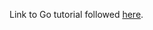 Link to Go tutorial followed [here](https://miguelaa123.github.io/comp423-course-notes/tutorials/go-setup/).
